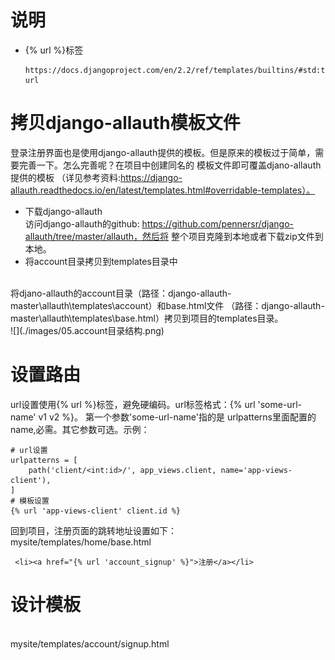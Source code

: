 # 说明
  - {% url %}标签
    ``` 
    https://docs.djangoproject.com/en/2.2/ref/templates/builtins/#std:templatetag-url
    ```
# 拷贝django-allauth模板文件
登录注册界面也是使用django-allauth提供的模板。但是原来的模板过于简单，需要完善一下。怎么完善呢？在项目中创建同名的
模板文件即可覆盖djano-allauth提供的模板
（详见参考资料:https://django-allauth.readthedocs.io/en/latest/templates.html#overridable-templates）。
  - 下载django-allauth
  <br/>访问django-allauth的github: https://github.com/pennersr/django-allauth/tree/master/allauth，然后将
  整个项目克隆到本地或者下载zip文件到本地。
  - 将account目录拷贝到templates目录中
  <br/>
  将djano-allauth的account目录（路径：django-allauth-master\allauth\templates\account）和base.html文件
  （路径：django-allauth-master\allauth\templates\base.html）拷贝到项目的templates目录。<br/>
  ![](./images/05.account目录结构.png)
  
# 设置路由
url设置使用{% url %}标签，避免硬编码。url标签格式：{% url 'some-url-name' v1 v2 %}。 第一个参数'some-url-name'指的是
urlpatterns里面配置的name,必需。其它参数可选。示例：
```
# url设置
urlpatterns = [
    path('client/<int:id>/', app_views.client, name='app-views-client'),
]
# 模板设置
{% url 'app-views-client' client.id %}
```
回到项目，注册页面的跳转地址设置如下：
<br/>mysite/templates/home/base.html
``` 
 <li><a href="{% url 'account_signup' %}">注册</a></li>
```
# 设计模板

<br/>mysite/templates/account/signup.html
``` 

```